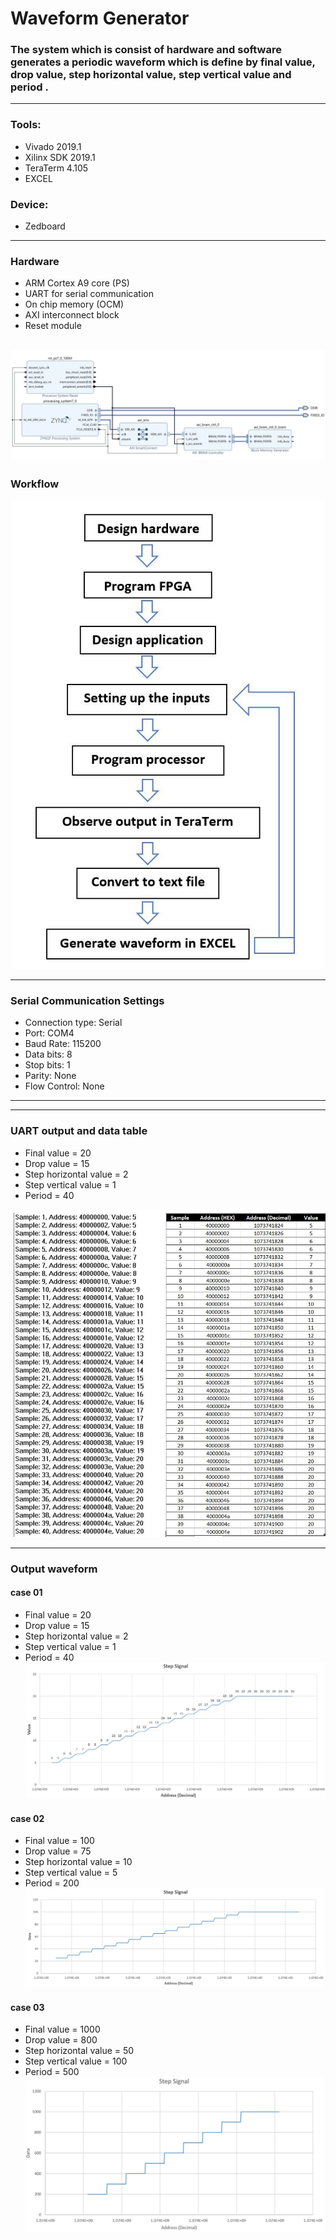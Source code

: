 # Waveform Generator
### The system which is consist of  hardware and software generates a periodic waveform which is define by final value, drop value, step horizontal value, step vertical value and period .
-------------------------------------------------------------------------------------------------------------------
### Tools:  	
* Vivado 2019.1
* Xilinx SDK 2019.1
* TeraTerm 4.105
* EXCEL
### Device: 	
* Zedboard  
------------------------------------------------------------
### Hardware
* ARM Cortex A9 core (PS)
* UART for serial communication
* On chip memory (OCM)
* AXI interconnect block
* Reset module

![](ResourceFiles/block.JPG)
------------------------------------------------------------
### Workflow

![](ResourceFiles/flow.JPG)

-------------------------------------------------------------------------------------------------------------
### Serial Communication Settings
* Connection type: Serial
* Port: COM4
* Baud Rate: 115200
* Data bits: 8
* Stop bits: 1
* Parity: None
* Flow Control: None
---------------------------------------------------------------------------------------------------------------
------------------------------------------------------------
### UART output and data table

* Final value = 20
* Drop value = 15
* Step horizontal value = 2
* Step vertical value = 1
* Period = 40

![](ResourceFiles/data1.JPG)

------------------------------------------------------------
### Output waveform

#### case 01
* Final value = 20
* Drop value = 15
* Step horizontal value = 2
* Step vertical value = 1
* Period = 40
![](ResourceFiles/c1w.JPG)

#### case 02
* Final value = 100
* Drop value = 75
* Step horizontal value = 10
* Step vertical value = 5
* Period = 200
![](ResourceFiles/c2w.JPG)

#### case 03
* Final value = 1000
* Drop value = 800
* Step horizontal value = 50
* Step vertical value = 100
* Period = 500
![](ResourceFiles/c3w.JPG)
